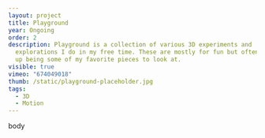 ```yaml
---
layout: project
title: Playground
year: Ongoing
order: 2
description: Playground is a collection of various 3D experiments and
  explorations I do in my free time. These are mostly for fun but oftentimes end
  up being some of my favorite pieces to look at.
visible: true
vimeo: "674049018"
thumb: /static/playground-placeholder.jpg
tags:
  - 3D
  - Motion
---
```

body